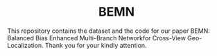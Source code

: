 # <center> BEMN </center>
This repository contains the dataset and the code for our paper BEMN: Balanced Bias Enhanced Multi-Branch Networkfor Cross-View Geo-Localization. Thank you for your kindly attention.
